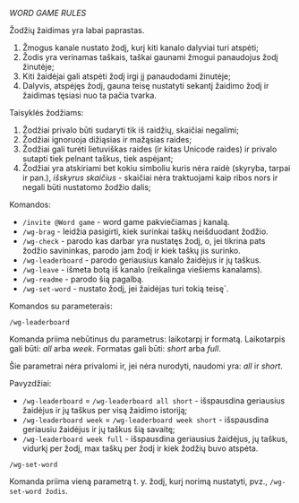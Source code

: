 *WORD GAME RULES*

Žodžių žaidimas yra labai paprastas.

1. Žmogus kanale nustato žodį, kurį kiti kanalo dalyviai turi atspėti;
2. Žodis yra verinamas taškais, taškai gaunami žmogui panaudojus žodį žinutėje;
3. Kiti žaidėjai gali atspėti žodį irgi jį panaudodami žinutėje;
4. Dalyvis, atspėjęs žodį, gauna teisę nustatyti sekantį žaidimo žodį ir žaidimas tęsiasi nuo ta pačia tvarka.

Taisyklės žodžiams:

1. Žodžiai privalo būti sudaryti tik iš raidžių, skaičiai negalimi;
2. Žodžiai ignoruoja dižiąsias ir mažąsias raides;
3. Žodžiai gali turėti lietuviškas raides (ir kitas Unicode raides) ir privalo sutapti tiek pelnant taškus, tiek aspėjant;
4. Žodžiai yra atskiriami bet kokiu simboliu kuris nėra raidė (skyryba, tarpai ir pan.), *išskyrus skaičius* - skaičiai nėra traktuojami kaip ribos nors ir negali būti nustatomo žodžio dalis;

Komandos:

* `/invite @Word game` - word game pakviečiamas į kanalą.
* `/wg-brag` - leidžia pasigirti, kiek surinkai taškų neišduodant žodžio.
* `/wg-check` - parodo kas darbar yra nustatęs žodį, o, jei tikrina pats žodžio savininkas, parodo jam žodį ir kiek taškų jis surinko.
* `/wg-leaderboard` - parodo geriausius kanalo žaidėjus ir jų taškus.
* `/wg-leave` - išmeta botą iš kanalo (reikalinga viešiems kanalams).
* `/wg-readme` - parodo šią pagalbą.
* `/wg-set-word` - nustato žodį, jei žaidėjas turi tokią teisę`.

Komandos su parameterais:

`/wg-leaderboard`

Komanda priima nebūtinus du parametrus: laikotarpį ir formatą.
Laikotarpis gali būti: _all_ arba _week_.
Formatas gali būti: _short_ arba _full_.

Šie parametrai nėra privalomi ir, jei nėra nurodyti, naudomi yra: _all_ ir _short_.

Pavyzdžiai:

* `/wg-leaderboard` = `/wg-leaderboard all short` - išspausdina geriausius žaidėjus ir jų taškus per visą žaidimo istoriją;
* `/wg-leaderboard week` = `/wg-leaderboard week short` - išspausdina geriausiu žaidėjus ir jų taškus šią savaitę;
* `/wg-leaderboard week full` - išspausdina geriausius žaidėjus, jų taškus, vidurkį per žodį, max taškų per žodį ir kiek žodžių buvo atspėta.

`/wg-set-word`

Komanda priima vieną parametrą t. y. žodį, kurį norimą nustatyti, pvz., `/wg-set-word žodis`.